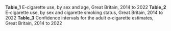 **Table_1**	E-cigarette use, by sex and age, Great Britain, 2014 to 2022
**Table_2**	E-cigarette use, by sex and cigarette smoking status, Great Britain, 2014 to 2022
**Table_3**	Confidence intervals for the adult e-cigarette estimates, Great Britain, 2014 to 2022